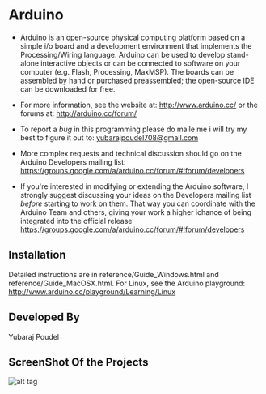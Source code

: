 Arduino
========

* Arduino is an open-source physical computing platform based on a simple i/o
board and a development environment that implements the Processing/Wiring
language. Arduino can be used to develop stand-alone interactive objects or
can be connected to software on your computer (e.g. Flash, Processing, MaxMSP).
The boards can be assembled by hand or purchased preassembled; the open-source
IDE can be downloaded for free.

* For more information, see the website at: http://www.arduino.cc/
or the forums at: http://arduino.cc/forum/

* To report a *bug* in this programming please do maile me i will try my best to figure it out  to:
yubarajpoudel708@gmail.com

* More complex requests and technical discussion should go on the Arduino Developers
mailing list:
https://groups.google.com/a/arduino.cc/forum/#!forum/developers

* If you're interested in modifying or extending the Arduino software, I  strongly 
suggest discussing your ideas on the Developers mailing list *before* starting
to work on them. That way you can coordinate with the Arduino Team and others,
giving your work a higher ichance of being integrated into the official release
https://groups.google.com/a/arduino.cc/forum/#!forum/developers

Installation
------------
Detailed instructions are in reference/Guide_Windows.html and
reference/Guide_MacOSX.html.  For Linux, see the Arduino playground:
http://www.arduino.cc/playground/Learning/Linux

Developed By
--------
Yubaraj Poudel

ScreenShot Of the Projects
--------------
![alt tag](https://github.com/yuviii/arduinoBasic/blob/master/20150101_155512.jpg)


